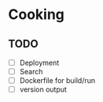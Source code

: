 # Cooking

## TODO

* [ ] Deployment
* [ ] Search
* [ ] Dockerfile for build/run
* [ ] version output